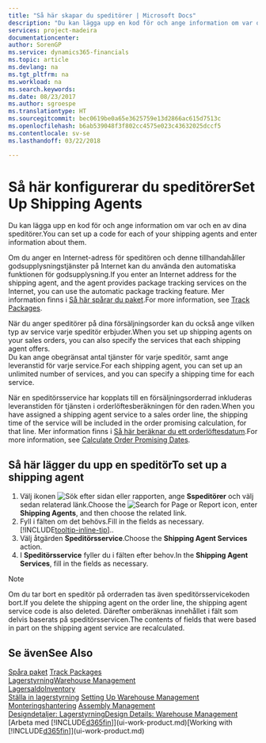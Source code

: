 ```yaml
---
title: "Så här skapar du speditörer | Microsoft Docs"
description: "Du kan lägga upp en kod för och ange information om var och en av dina speditörer."
services: project-madeira
documentationcenter: 
author: SorenGP
ms.service: dynamics365-financials
ms.topic: article
ms.devlang: na
ms.tgt_pltfrm: na
ms.workload: na
ms.search.keywords: 
ms.date: 08/23/2017
ms.author: sgroespe
ms.translationtype: HT
ms.sourcegitcommit: bec0619be0a65e3625759e13d2866ac615d7513c
ms.openlocfilehash: b6ab539048f3f802cc4575e023c43632025dccf5
ms.contentlocale: sv-se
ms.lasthandoff: 03/22/2018

---
```

# <a name="set-up-shipping-agents"></a><span data-ttu-id="8ccdb-103">Så här konfigurerar du speditörer</span><span class="sxs-lookup"><span data-stu-id="8ccdb-103">Set Up Shipping Agents</span></span>
<span data-ttu-id="8ccdb-104">Du kan lägga upp en kod för och ange information om var och en av dina speditörer.</span><span class="sxs-lookup"><span data-stu-id="8ccdb-104">You can set up a code for each of your shipping agents and enter information about them.</span></span>  

<span data-ttu-id="8ccdb-105">Om du anger en Internet-adress för speditören och denne tillhandahåller godsupplysningstjänster på Internet kan du använda den automatiska funktionen för godsupplysning.</span><span class="sxs-lookup"><span data-stu-id="8ccdb-105">If you enter an Internet address for the shipping agent, and the agent provides package tracking services on the Internet, you can use the automatic package tracking feature.</span></span> <span data-ttu-id="8ccdb-106">Mer information finns i [Så här spårar du paket](sales-how-track-packages.md).</span><span class="sxs-lookup"><span data-stu-id="8ccdb-106">For more information, see [Track Packages](sales-how-track-packages.md).</span></span>

<span data-ttu-id="8ccdb-107">När du anger speditörer på dina försäljningsorder kan du också ange vilken typ av service varje speditör erbjuder.</span><span class="sxs-lookup"><span data-stu-id="8ccdb-107">When you set up shipping agents on your sales orders, you can also specify the services that each shipping agent offers.</span></span>  
<span data-ttu-id="8ccdb-108">Du kan ange obegränsat antal tjänster för varje speditör, samt ange leveranstid för varje service.</span><span class="sxs-lookup"><span data-stu-id="8ccdb-108">For each shipping agent, you can set up an unlimited number of services, and you can specify a shipping time for each service.</span></span>  

<span data-ttu-id="8ccdb-109">När en speditörsservice har kopplats till en försäljningsorderrad inkluderas leveranstiden för tjänsten i orderlöftesberäkningen för den raden.</span><span class="sxs-lookup"><span data-stu-id="8ccdb-109">When you have assigned a shipping agent service to a sales order line, the shipping time of the service will be included in the order promising calculation, for that line.</span></span> <span data-ttu-id="8ccdb-110">Mer information finns i [Så här beräknar du ett orderlöftesdatum](sales-how-to-calculate-order-promising-dates.md).</span><span class="sxs-lookup"><span data-stu-id="8ccdb-110">For more information, see [Calculate Order Promising Dates](sales-how-to-calculate-order-promising-dates.md).</span></span>

## <a name="to-set-up-a-shipping-agent"></a><span data-ttu-id="8ccdb-111">Så här lägger du upp en speditör</span><span class="sxs-lookup"><span data-stu-id="8ccdb-111">To set up a shipping agent</span></span>  
1.  <span data-ttu-id="8ccdb-112">Välj ikonen ![Sök efter sidan eller rapporten](media/ui-search/search_small.png "ikonen Sök efter sidan eller rapporten"), ange **Sspeditörer** och välj sedan relaterad länk.</span><span class="sxs-lookup"><span data-stu-id="8ccdb-112">Choose the ![Search for Page or Report](media/ui-search/search_small.png "Search for Page or Report icon") icon, enter **Shipping Agents**, and then choose the related link.</span></span>  
2.  <span data-ttu-id="8ccdb-113">Fyll i fälten om det behövs.</span><span class="sxs-lookup"><span data-stu-id="8ccdb-113">Fill in the fields as necessary.</span></span> [!INCLUDE[tooltip-inline-tip](includes/tooltip-inline-tip_md.md)]<span data-ttu-id="8ccdb-114">.</span><span class="sxs-lookup"><span data-stu-id="8ccdb-114">.</span></span>  
3.  <span data-ttu-id="8ccdb-115">Välj åtgärden **Speditörsservice**.</span><span class="sxs-lookup"><span data-stu-id="8ccdb-115">Choose the **Shipping Agent Services** action.</span></span>
4. <span data-ttu-id="8ccdb-116">I **Speditörsservice** fyller du i fälten efter behov.</span><span class="sxs-lookup"><span data-stu-id="8ccdb-116">In the **Shipping Agent Services**, fill in the fields as necessary.</span></span>

> [!NOTE]  
>  <span data-ttu-id="8ccdb-117">Om du tar bort en speditör på orderraden tas även speditörsservicekoden bort.</span><span class="sxs-lookup"><span data-stu-id="8ccdb-117">If you delete the shipping agent on the order line, the shipping agent service code is also deleted.</span></span> <span data-ttu-id="8ccdb-118">Därefter omberäknas innehållet i fält som delvis baserats på speditörsservicen.</span><span class="sxs-lookup"><span data-stu-id="8ccdb-118">The contents of fields that were based in part on the shipping agent service are recalculated.</span></span>  

## <a name="see-also"></a><span data-ttu-id="8ccdb-119">Se även</span><span class="sxs-lookup"><span data-stu-id="8ccdb-119">See Also</span></span>
<span data-ttu-id="8ccdb-120">[Spåra paket](sales-how-track-packages.md)  </span><span class="sxs-lookup"><span data-stu-id="8ccdb-120">[Track Packages](sales-how-track-packages.md)  </span></span>  
[<span data-ttu-id="8ccdb-121">Lagerstyrning</span><span class="sxs-lookup"><span data-stu-id="8ccdb-121">Warehouse Management</span></span>](warehouse-manage-warehouse.md)  
[<span data-ttu-id="8ccdb-122">Lagersaldo</span><span class="sxs-lookup"><span data-stu-id="8ccdb-122">Inventory</span></span>](inventory-manage-inventory.md)  
<span data-ttu-id="8ccdb-123">[Ställa in lagerstyrning](warehouse-setup-warehouse.md)   </span><span class="sxs-lookup"><span data-stu-id="8ccdb-123">[Setting Up Warehouse Management](warehouse-setup-warehouse.md)   </span></span>  
<span data-ttu-id="8ccdb-124">[Monteringshantering](assembly-assemble-items.md)  </span><span class="sxs-lookup"><span data-stu-id="8ccdb-124">[Assembly Management](assembly-assemble-items.md)  </span></span>  
[<span data-ttu-id="8ccdb-125">Designdetaljer: Lagerstyrning</span><span class="sxs-lookup"><span data-stu-id="8ccdb-125">Design Details: Warehouse Management</span></span>](design-details-warehouse-management.md)  
<span data-ttu-id="8ccdb-126">[Arbeta med [!INCLUDE[d365fin](includes/d365fin_md.md)]](ui-work-product.md)</span><span class="sxs-lookup"><span data-stu-id="8ccdb-126">[Working with [!INCLUDE[d365fin](includes/d365fin_md.md)]](ui-work-product.md)</span></span>  

